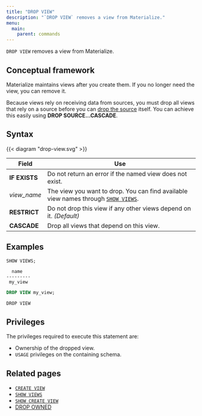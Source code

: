 ```yaml
---
title: "DROP VIEW"
description: "`DROP VIEW` removes a view from Materialize."
menu:
  main:
    parent: commands
---
```


`DROP VIEW` removes a view from Materialize.

## Conceptual framework

Materialize maintains views after you create them. If you no longer need the
view, you can remove it.

Because views rely on receiving data from sources, you must drop all views that
rely on a source before you can [drop the source](../drop-source) itself. You can achieve this easily using **DROP SOURCE...CASCADE**.

## Syntax

{{< diagram "drop-view.svg" >}}

Field | Use
------|-----
**IF EXISTS** | Do not return an error if the named view does not exist.
_view&lowbar;name_ | The view you want to drop. You can find available view names through [`SHOW VIEWS`](../show-views).
**RESTRICT** | Do not drop this view if any other views depend on it. _(Default)_
**CASCADE** | Drop all views that depend on this view.

## Examples

```sql
SHOW VIEWS;
```
```nofmt
  name
---------
 my_view
```
```sql
DROP VIEW my_view;
```
```nofmt
DROP VIEW
```

## Privileges

The privileges required to execute this statement are:

- Ownership of the dropped view.
- `USAGE` privileges on the containing schema.

## Related pages

- [`CREATE VIEW`](../create-view)
- [`SHOW VIEWS`](../show-views)
- [`SHOW CREATE VIEW`](../show-create-view)
- [DROP OWNED](../drop-owned)
